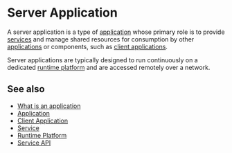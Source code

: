 # Server Application

A server application is a type of [application](def://) whose primary role is to provide [services](def://) 
and manage shared resources for consumption by other [applications](def://) or components,
such as [client applications](def://).

Server applications are typically designed to run continuously on a dedicated [runtime platform](def://) and 
are accessed remotely over a network.

## See also

- [What is an application](guide://)
- [Application](def://)
- [Client Application](def://)
- [Service](def://)
- [Runtime Platform](def://)
- [Service API](def://)
